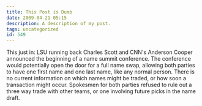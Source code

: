 ```yaml
---
title: This Post is Dumb
date: 2009-04-21 05:15
description: A description of my post.
tags: uncategorized
id: 549
---
```

This just in:  LSU running back Charles Scott and CNN's Anderson Cooper announced the beginning of a name summit conference.  The conference would potentially open the door for a full name swap, allowing both parties to have one first name and one last name, like any normal person.  There is no current information on which names might be traded, or how soon a transaction might occur.  Spokesmen for both parties refused to rule out a three way trade with other teams, or one involving future picks in the name draft.
